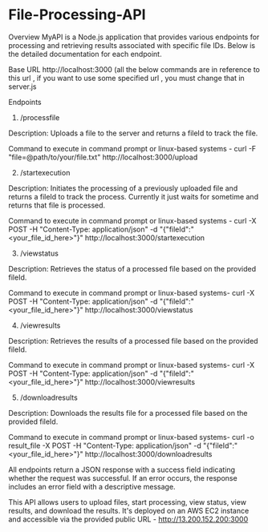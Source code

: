 # File-Processing-API

Overview
MyAPI is a Node.js application that provides various endpoints for processing and retrieving results associated with specific file IDs. Below is the detailed documentation for each endpoint.

Base URL
http://localhost:3000  (all the below commands are in reference to this url , if you want to use some specified url , you must change that in server.js

Endpoints
1. /processfile
 
 Description: Uploads a file to the server and returns a fileId to track the file.

Command to execute in command prompt or linux-based systems - curl -F "file=@path/to/your/file.txt" http://localhost:3000/upload

2. /startexecution

Description: Initiates the processing of a previously uploaded file and returns a fileId to track the process. Currently it just waits for sometime and returns that file is processed.

Command to execute in command prompt or linux-based systems - curl -X POST -H "Content-Type: application/json" -d "{\"fileId\":\"<your_file_id_here>\"}" http://localhost:3000/startexecution

3. /viewstatus

Description: Retrieves the status of a processed file based on the provided fileId.

Command to execute in command prompt or linux-based systems- curl -X POST -H "Content-Type: application/json" -d "{\"fileId\":\"<your_file_id_here>\"}" http://localhost:3000/viewstatus

4. /viewresults

Description: Retrieves the results of a processed file based on the provided fileId.

Command to execute in command prompt or linux-based systems- curl -X POST -H "Content-Type: application/json" -d "{\"fileId\":\"<your_file_id_here>\"}" http://localhost:3000/viewresults

5. /downloadresults

Description: Downloads the results file for a processed file based on the provided fileId.

Command to execute in command prompt or linux-based systems- curl -o result_file -X POST -H "Content-Type: application/json" -d "{\"fileId\":\"<your_file_id_here>\"}" http://localhost:3000/downloadresults


All endpoints return a JSON response with a success field indicating whether the request was successful. If an error occurs, the response includes an error field with a descriptive message.

This API allows users to upload files, start processing, view status, view results, and download the results. It's deployed on an AWS EC2 instance and accessible via the provided public URL - http://13.200.152.200:3000
